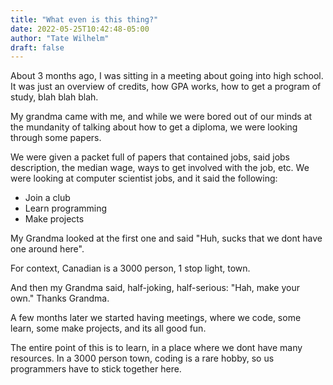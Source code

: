```yaml
---
title: "What even is this thing?"
date: 2022-05-25T10:42:48-05:00
author: "Tate Wilhelm"
draft: false
---
```


About 3 months ago, I was sitting in a meeting about going into high school. It was just an overview of credits, how GPA works, how to get a program of study, blah blah blah. 

My grandma came with me, and while we were bored out of our minds at the mundanity of talking about how to get a diploma, we were looking through some papers.

We were given a packet full of papers that contained jobs, said jobs description, the median wage, ways to get involved with the job, etc. We were looking at computer scientist jobs, and it said the following:

* Join a club
* Learn programming
* Make projects

My Grandma looked at the first one and said "Huh, sucks that we dont have one around here".

For context, Canadian is a 3000 person, 1 stop light, town.

And then my Grandma said, half-joking, half-serious: "Hah, make your own." Thanks Grandma.

A few months later we started having meetings, where we code, some learn, some make projects, and its all good fun.

The entire point of this is to learn, in a place where we dont have many resources. In a 3000 person town, coding is a rare hobby, so us programmers have to stick together here.



